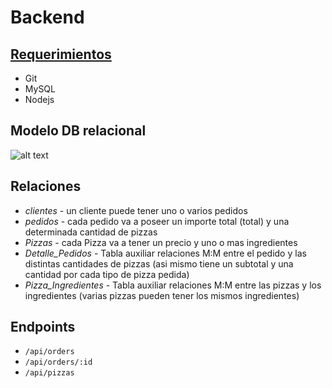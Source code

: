 Backend
=======

[Requerimientos](https://github.com/AmbulnzLLC/fullstack-challenge/tree/master/backend)
-------------

* Git
* MySQL
* Nodejs

Modelo DB relacional
-------------------
![alt text](https://github.com/frann11/backendChallenge-Pizzeria/blob/main/ERD%20model1.png?raw=true)

Relaciones
-------------------
* *clientes* - un cliente puede tener uno o varios pedidos
* *pedidos* - cada pedido va a poseer un importe total (total) y una determinada cantidad de pizzas 
* *Pizzas* - cada Pizza va a tener un precio y uno o mas ingredientes
* *Detalle_Pedidos* - Tabla auxiliar relaciones M:M entre el pedido y las distintas cantidades de pizzas (asi mismo tiene un subtotal y una cantidad por cada tipo de pizza pedida)
* *Pizza_Ingredientes* - Tabla auxiliar relaciones M:M entre las pizzas y los ingredientes (varias pizzas pueden tener los mismos ingredientes)


Endpoints
-------------------

* `/api/orders` 
* `/api/orders/:id` 
* `/api/pizzas` 
